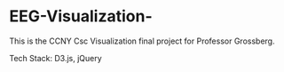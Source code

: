 # EEG-Visualization-
This is the CCNY Csc Visualization final project for Professor Grossberg.

Tech Stack: D3.js, jQuery
